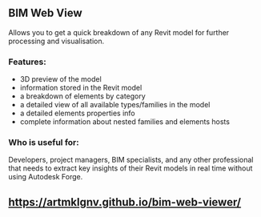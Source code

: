 ## BIM Web View
Allows you to get a quick breakdown of any Revit model for further processing and visualisation.
### Features:
- 3D preview of the model
- information stored in the Revit model
- a breakdown of elements by category
- a detailed view of all available types/families in the model
- a detailed elements properties info
- complete information about nested families and elements hosts
### Who is useful for:
Developers, project managers, BIM specialists, and any other professional that needs to extract key insights of their Revit models in real time without using Autodesk Forge.

## https://artmklgnv.github.io/bim-web-viewer/
